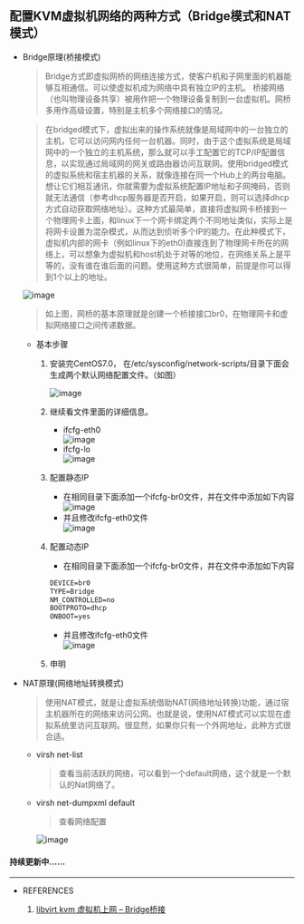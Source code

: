 ## 配置KVM虚拟机网络的两种方式（Bridge模式和NAT模式）

* Bridge原理(桥接模式)
    > Bridge方式即虚拟网桥的网络连接方式，使客户机和子网里面的机器能够互相通信。可以使虚拟机成为网络中具有独立IP的主机。
    桥接网络（也叫物理设备共享）被用作把一个物理设备复制到一台虚拟机。网桥多用作高级设置，特别是主机多个网络接口的情况。

    > 在bridged模式下，虚拟出来的操作系统就像是局域网中的一台独立的主机，它可以访问网内任何一台机器。同时，由于这个虚拟系统是局域网中的一个独立的主机系统，那么就可以手工配置它的TCP/IP配置信息，以实现通过局域网的网关或路由器访问互联网。使用bridged模式的虚拟系统和宿主机器的关系，就像连接在同一个Hub上的两台电脑。想让它们相互通讯，你就需要为虚拟系统配置IP地址和子网掩码，否则就无法通信（参考dhcp服务器是否开启，如果开启，则可以选择dhcp方式自动获取网络地址）。这种方式最简单，直接将虚拟网卡桥接到一个物理网卡上面，和linux下一个网卡绑定两个不同地址类似，实际上是将网卡设置为混杂模式，从而达到侦听多个IP的能力。在此种模式下，虚拟机内部的网卡（例如linux下的eth0)直接连到了物理网卡所在的网络上，可以想象为虚拟机和host机处于对等的地位，在网络关系上是平等的，没有谁在谁后面的问题。使用这种方式很简单，前提是你可以得到1个以上的地址。

    ![image](http://learningnotes-1251679769.costj.myqcloud.com/linux/libvirt-kvm-bridge-network.png "图片1")

    > 如上图，网桥的基本原理就是创建一个桥接接口br0，在物理网卡和虚拟网络接口之间传递数据。

    * 基本步骤<br>
        1. 安装完CentOS7.0， 在/etc/sysconfig/network-scripts/目录下面会生成两个默认网络配置文件。（如图）

            ![image](http://learningnotes-1251679769.costj.myqcloud.com/linux/2.png "图片1")
        2. 继续看文件里面的详细信息。
            * ifcfg-eth0</br>
            ![image](http://learningnotes-1251679769.costj.myqcloud.com/linux/1.png "图片1")
            * ifcfg-lo</br>
            ![image](http://learningnotes-1251679769.costj.myqcloud.com/linux/3.png "图片1")
        3. 配置静态IP
            * 在相同目录下面添加一个ifcfg-br0文件，并在文件中添加如下内容</br>
            ![image](http://learningnotes-1251679769.costj.myqcloud.com/linux/4.png "图片1")
            * 并且修改ifcfg-eth0文件</br>
            ![image](http://learningnotes-1251679769.costj.myqcloud.com/linux/5.png "图片1")
        4. 配置动态IP
            * 在相同目录下面添加一个ifcfg-br0文件，并在文件中添加如下内容
            ```xml
            DEVICE=br0
            TYPE=Bridge
            NM_CONTROLLED=no
            BOOTPROTO=dhcp
            ONBOOT=yes
            ```
            * 并且修改ifcfg-eth0文件</br>
            ![image](http://learningnotes-1251679769.costj.myqcloud.com/linux/5.png "图片1")
        5. 申明
* NAT原理(网络地址转换模式)

    > 使用NAT模式，就是让虚拟系统借助NAT(网络地址转换)功能，通过宿主机器所在的网络来访问公网。也就是说，使用NAT模式可以实现在虚拟系统里访问互联网。很显然，如果你只有一个外网地址，此种方式很合适。

    * virsh net-list
        >查看当前活跃的网络，可以看到一个default网络，这个就是一个默认的Nat网络了。

    * virsh net-dumpxml default
        >查看网络配置

        ![image](http://learningnotes-1251679769.costj.myqcloud.com/linux/default-nat.png "图片1")


#### 持续更新中......
-----

* REFERENCES

    1. <a href="https://www.chenyudong.com/archives/libvirt-kvm-bridge-network.html" target="\_blank">libvirt kvm 虚拟机上网 – Bridge桥接</a>
